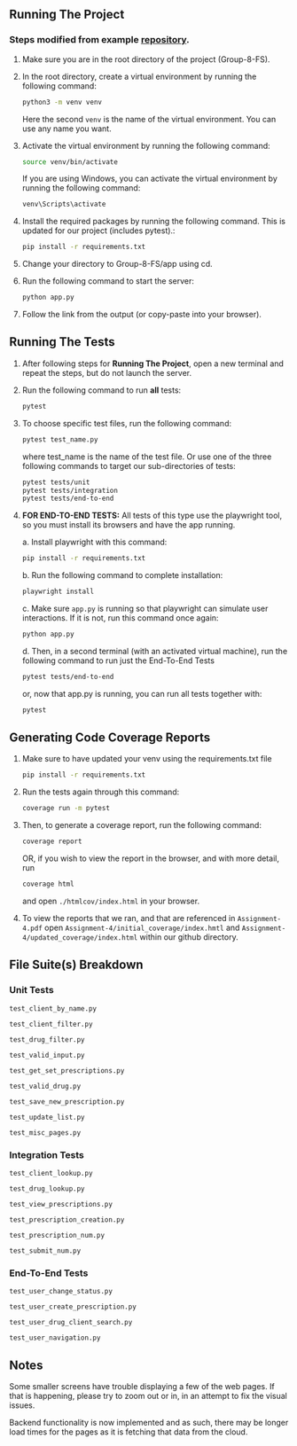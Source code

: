 ## Running The Project 
### Steps modified from example [repository](https://github.com/anwardr/Cisc327-F24/blob/343c0f056c658d28d902f44da12618a731def3ce/how-to-run.md).

1. Make sure you are in the root directory of the project (Group-8-FS).
2. In the root directory, create a virtual environment by running the following command:

    ```bash
    python3 -m venv venv
    ```
    Here the second `venv` is the name of the virtual environment. You can use any name you want.

3. Activate the virtual environment by running the following command:

    ```bash
    source venv/bin/activate 
    ```
    If you are using Windows, you can activate the virtual environment by running the following command:

    ```bash
    venv\Scripts\activate
    ```
4. Install the required packages by running the following command. This is updated for our project (includes pytest).:

    ```bash
    pip install -r requirements.txt
    ```
5. Change your directory to Group-8-FS/app using cd.
6. Run the following command to start the server:

    ```bash
    python app.py
    ```
7. Follow the link from the output (or copy-paste into your browser).
## Running The Tests 
1. After following steps for **Running The Project**, open a new terminal and repeat the steps, but do not launch the server.

2. Run the following command to run **all** tests:
     ```bash
    pytest 
    ```
3. To choose specific test files, run the following command:
     ```bash
    pytest test_name.py
    ```
   where test_name is the name of the test file. Or use one of the three following commands to target our sub-directories of tests:
     ```bash
    pytest tests/unit
    pytest tests/integration
    pytest tests/end-to-end
    ```
4. **FOR END-TO-END TESTS:** All tests of this type use the playwright tool, so you must install its browsers and have the app running.

    a. Install playwright with this command:    
    ```bash
    pip install -r requirements.txt 
    ```

    b. Run the following command to complete installation:
    ```bash
    playwright install
    ```

    c. Make sure `app.py` is running so that playwright can simulate user interactions. If it is not, run this command once again:
     ```bash
    python app.py
    ```

    d. Then, in a second terminal (with an activated virtual machine), run the following command to run just the End-To-End Tests
     ```bash
    pytest tests/end-to-end
    ```

    or, now that app.py is running, you can run all tests together with:
     ```bash
    pytest
    ```

## Generating Code Coverage Reports
1. Make sure to have updated your venv using the requirements.txt file
     ```bash
    pip install -r requirements.txt
    ```
2. Run the tests again through this command:
     ```bash
    coverage run -m pytest
    ```
3. Then, to generate a coverage report, run the following command:
     ```bash
    coverage report
    ```
    OR, if you wish to view the report in the browser, and with more detail, run
     ```bash
    coverage html
    ```
   and open `./htmlcov/index.html` in your browser.
   
4. To view the reports that we ran, and that are referenced in `Assignment-4.pdf` open `Assignment-4/initial_coverage/index.hmtl` and `Assignment-4/updated_coverage/index.html` within our github directory.

## File Suite(s) Breakdown
### Unit Tests
`test_client_by_name.py`

`test_client_filter.py`

`test_drug_filter.py`

`test_valid_input.py`

`test_get_set_prescriptions.py`

`test_valid_drug.py`

`test_save_new_prescription.py`

`test_update_list.py`

`test_misc_pages.py`

### Integration Tests
`test_client_lookup.py`

`test_drug_lookup.py`

`test_view_prescriptions.py`

`test_prescription_creation.py`

`test_prescription_num.py`

`test_submit_num.py`

### End-To-End Tests
`test_user_change_status.py`

`test_user_create_prescription.py`

`test_user_drug_client_search.py`

`test_user_navigation.py`

## Notes
Some smaller screens have trouble displaying a few of the web pages. If that is happening, please try to zoom out or in, in an attempt to fix the visual issues.

Backend functionality is now implemented and as such, there may be longer load times for the pages as it is fetching that data from the cloud.
